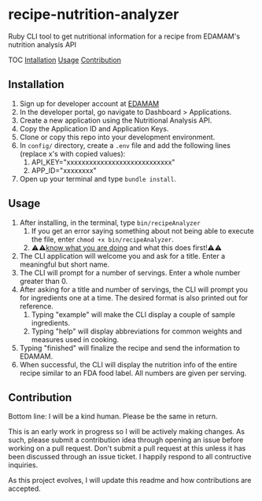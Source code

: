 # recipe-nutrition-analyzer

Ruby CLI tool to get nutritional information for a recipe from EDAMAM's nutrition analysis API

TOC
   [Intallation](#installation)
   [Usage](#usage)
   [Contribution](#contribution)

## Installation

1. Sign up for developer account at [EDAMAM](https://developer.edamam.com/edamam-nutrition-api)
2. In the developer portal, go navigate to Dashboard > Applications.
3. Create a new application using the Nutritional Analysis API.
4. Copy the Application ID and Application Keys.
5. Clone or copy this repo into your development environment.
6. In `config/` directory, create a `.env` file and add the following lines (replace x's with copied values):
   1. API_KEY="xxxxxxxxxxxxxxxxxxxxxxxxxxxx"
   2. APP_ID="xxxxxxxx"
7. Open up your terminal and type `bundle install`.

## Usage

1. After installing, in the terminal, type `bin/recipeAnalyzer`
   1. If you get an error saying something about not being able to execute the file, enter `chmod +x bin/recipeAnalyzer`.
   2. ⚠️⚠️[know what you are doing](https://en.wikipedia.org/wiki/Chmod) and what this does first!⚠️⚠️
2. The CLI application will welcome you and ask for a title. Enter a meaningful but short name.
3. The CLI will prompt for a number of servings. Enter a whole number greater than 0.
4. After asking for a title and number of servings, the CLI will prompt you for ingredients one at a time. The desired format is also printed out for reference.
   1. Typing "example" will make the CLI display a couple of sample ingredients.
   2. Typing "help" will display abbreviations for common weights and measures used in cooking.
5. Typing "finished" will finalize the recipe and send the information to EDAMAM.
6. When successful, the CLI will display the nutrition info of the entire recipe similar to an FDA food label. All numbers are given per serving.

## Contribution

Bottom line: I will be a kind human. Please be the same in return.

This is an early work in progress so I will be actively making changes. As such, please submit a contribution idea through opening an issue before working on a pull request. Don't submit a pull request at this unless it has been discussed through an issue ticket. I happily respond to all contructive inquiries.

As this project evolves, I will update this readme and how contributions are accepted.
